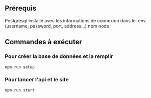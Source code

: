 ## Prérequis

Postgresql installé avec les informations de connexion dans le .env (username, password, port, address...)
npm
node

## Commandes à exécuter

### Pour créer la base de données et la remplir

```
npm run setup
```

### Pour lancer l'api et le site

```
npm run start
```
